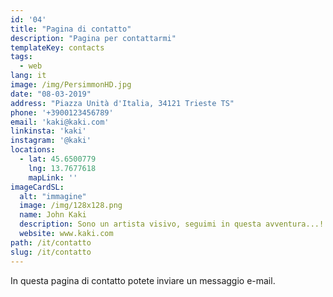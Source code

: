 ```yaml
---
id: '04'
title: "Pagina di contatto"
description: "Pagina per contattarmi"
templateKey: contacts
tags:
  - web
lang: it
image: /img/PersimmonHD.jpg
date: "08-03-2019"
address: "Piazza Unità d'Italia, 34121 Trieste TS"
phone: '+3900123456789'
email: 'kaki@kaki.com'
linkinsta: 'kaki'
instagram: '@kaki'
locations:
  - lat: 45.6500779
    lng: 13.7677618
    mapLink: ''
imageCardSL:
  alt: "immagine"
  image: /img/128x128.png
  name: John Kaki
  description: Sono un artista visivo, seguimi in questa avventura...!
  website: www.kaki.com
path: /it/contatto
slug: /it/contatto
---
```


In questa pagina di contatto potete inviare un messaggio e-mail.

